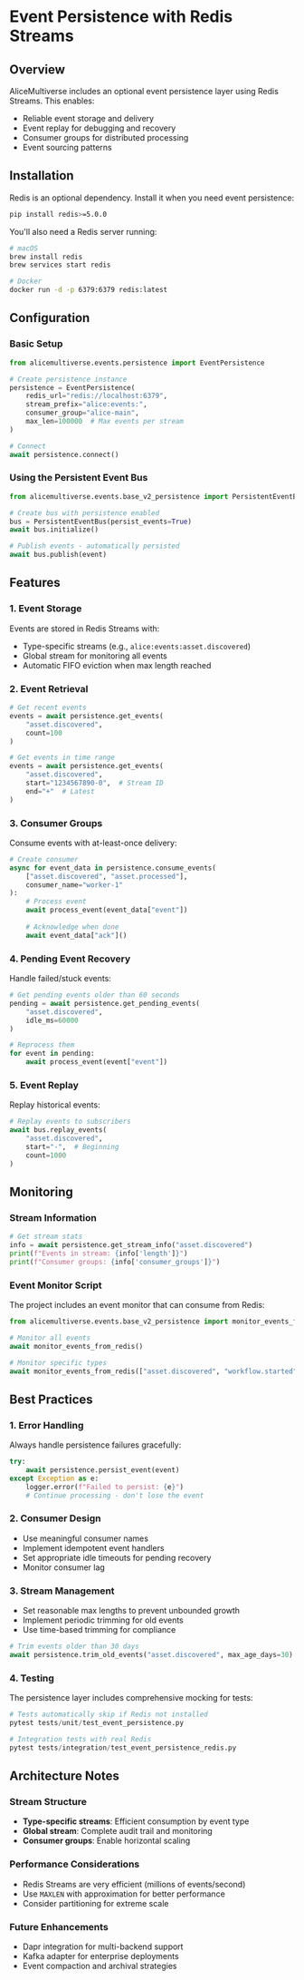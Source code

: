 # Event Persistence with Redis Streams

## Overview

AliceMultiverse includes an optional event persistence layer using Redis Streams. This enables:
- Reliable event storage and delivery
- Event replay for debugging and recovery
- Consumer groups for distributed processing
- Event sourcing patterns

## Installation

Redis is an optional dependency. Install it when you need event persistence:

```bash
pip install redis>=5.0.0
```

You'll also need a Redis server running:

```bash
# macOS
brew install redis
brew services start redis

# Docker
docker run -d -p 6379:6379 redis:latest
```

## Configuration

### Basic Setup

```python
from alicemultiverse.events.persistence import EventPersistence

# Create persistence instance
persistence = EventPersistence(
    redis_url="redis://localhost:6379",
    stream_prefix="alice:events:",
    consumer_group="alice-main",
    max_len=100000  # Max events per stream
)

# Connect
await persistence.connect()
```

### Using the Persistent Event Bus

```python
from alicemultiverse.events.base_v2_persistence import PersistentEventBus

# Create bus with persistence enabled
bus = PersistentEventBus(persist_events=True)
await bus.initialize()

# Publish events - automatically persisted
await bus.publish(event)
```

## Features

### 1. Event Storage

Events are stored in Redis Streams with:
- Type-specific streams (e.g., `alice:events:asset.discovered`)
- Global stream for monitoring all events
- Automatic FIFO eviction when max length reached

### 2. Event Retrieval

```python
# Get recent events
events = await persistence.get_events(
    "asset.discovered",
    count=100
)

# Get events in time range
events = await persistence.get_events(
    "asset.discovered",
    start="1234567890-0",  # Stream ID
    end="+"  # Latest
)
```

### 3. Consumer Groups

Consume events with at-least-once delivery:

```python
# Create consumer
async for event_data in persistence.consume_events(
    ["asset.discovered", "asset.processed"],
    consumer_name="worker-1"
):
    # Process event
    await process_event(event_data["event"])
    
    # Acknowledge when done
    await event_data["ack"]()
```

### 4. Pending Event Recovery

Handle failed/stuck events:

```python
# Get pending events older than 60 seconds
pending = await persistence.get_pending_events(
    "asset.discovered",
    idle_ms=60000
)

# Reprocess them
for event in pending:
    await process_event(event["event"])
```

### 5. Event Replay

Replay historical events:

```python
# Replay events to subscribers
await bus.replay_events(
    "asset.discovered",
    start="-",  # Beginning
    count=1000
)
```

## Monitoring

### Stream Information

```python
# Get stream stats
info = await persistence.get_stream_info("asset.discovered")
print(f"Events in stream: {info['length']}")
print(f"Consumer groups: {info['consumer_groups']}")
```

### Event Monitor Script

The project includes an event monitor that can consume from Redis:

```python
from alicemultiverse.events.base_v2_persistence import monitor_events_from_redis

# Monitor all events
await monitor_events_from_redis()

# Monitor specific types
await monitor_events_from_redis(["asset.discovered", "workflow.started"])
```

## Best Practices

### 1. Error Handling

Always handle persistence failures gracefully:

```python
try:
    await persistence.persist_event(event)
except Exception as e:
    logger.error(f"Failed to persist: {e}")
    # Continue processing - don't lose the event
```

### 2. Consumer Design

- Use meaningful consumer names
- Implement idempotent event handlers
- Set appropriate idle timeouts for pending recovery
- Monitor consumer lag

### 3. Stream Management

- Set reasonable max lengths to prevent unbounded growth
- Implement periodic trimming for old events
- Use time-based trimming for compliance

```python
# Trim events older than 30 days
await persistence.trim_old_events("asset.discovered", max_age_days=30)
```

### 4. Testing

The persistence layer includes comprehensive mocking for tests:

```python
# Tests automatically skip if Redis not installed
pytest tests/unit/test_event_persistence.py

# Integration tests with real Redis
pytest tests/integration/test_event_persistence_redis.py
```

## Architecture Notes

### Stream Structure

- **Type-specific streams**: Efficient consumption by event type
- **Global stream**: Complete audit trail and monitoring
- **Consumer groups**: Enable horizontal scaling

### Performance Considerations

- Redis Streams are very efficient (millions of events/second)
- Use `MAXLEN` with approximation for better performance
- Consider partitioning for extreme scale

### Future Enhancements

- Dapr integration for multi-backend support
- Kafka adapter for enterprise deployments
- Event compaction and archival strategies
